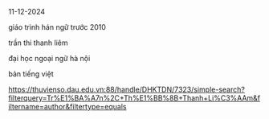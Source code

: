 
11-12-2024

giáo trình hán ngữ trước 2010

trần thi thanh liêm 

đại học ngoại ngữ hà nội

bản tiếng việt 

https://thuvienso.dau.edu.vn:88/handle/DHKTDN/7323/simple-search?filterquery=Tr%E1%BA%A7n%2C+Th%E1%BB%8B+Thanh+Li%C3%AAm&filtername=author&filtertype=equals
